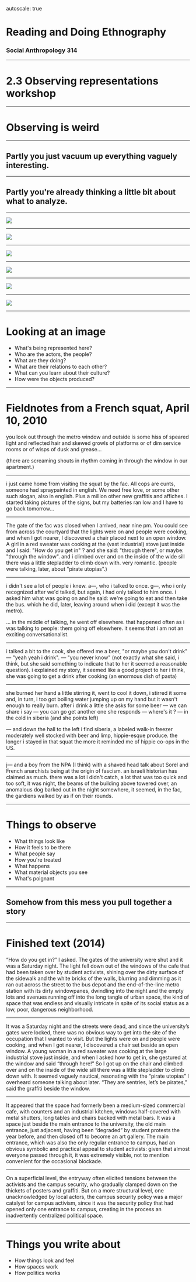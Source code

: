 autoscale: true

# Reading and Doing Ethnography

### Social Anthropology 314

---

# 2.3 Observing representations workshop

---

# Observing is weird

---

## Partly you just vacuum up everything vaguely interesting.

---

## Partly you're already thinking a little bit about what to analyze.

---

![](images/representation-workshop/childrens-drawing.jpg)

---

![](images/representation-workshop/book-cover.jpg)

---

![](images/representation-workshop/biblio-feministe.jpg)

---

![](images/representation-workshop/gens.jpg)

---

![](images/representation-workshop/cuisine.jpg)

---

![](images/representation-workshop/squat.jpg)

---

# Looking at an image

- What's being represented here?
- Who are the actors, the people?
- What are they doing?
- What are their relations to each other?
- What can you learn about their culture?
- How were the objects produced?

---

# Fieldnotes from a French squat, April 10, 2010

you look out through the metro window and outside is some hiss of speared light and reflected hair and skewed growls of platforms or of dim service rooms or of wisps of dusk and grease...

(there are screaming shouts in rhythm coming in through the window in our apartment.) 

---

i just came home from visiting the squat by the fac. All cops are cunts, someone had spraypainted in english. We need free love, or some other such slogan, also in english. Plus a million other new graffitis and affiches. I started taking pictures of the signs, but my batteries ran low and I have to go back tomorrow...

---

The gate of the fac was closed when I arrived, near nine pm. You could see from across the courtyard that the lights were on and people were cooking, and when I got nearer, I discovered a chair placed next to an open window. A girl in a red sweater was cooking at the (vast industrial) stove just inside and I said: "How do you get in" ? and she said: "through there", or maybe: "through the window". and i climbed over and on the inside of the wide sill there was a little stepladder to climb down with. very romantic. (people were talking, later, about "pirate utopias".)

---

i didn't see a lot of people i knew. a—, who i talked to once. g—, who i only recognized after we'd talked, but again, i had only talked to him once. i asked him what was going on and he said: we're going to eat and then take the bus. which he did, later, leaving around when i did (except it was the metro).

... in the middle of talking, he went off elsewhere. that happened often as i was talking to people: them going off elsewhere. it seems that i am not an exciting conversationalist.

---

i talked a bit to the cook, she offered me a beer, "or maybe you don't drink" — "yeah yeah i drink". — "you never know" (not exactly what she said, i think, but she said something to indicate that to her it seemed a reasonable question). i explained my story, it seemed like a good project to her i think, she was going to get a drink after cooking (an enormous dish of pasta)

---

she burned her hand a little stirring it, went to cool it down, i stirred it some and, in turn, i too got boiling water jumping up on my hand but it wasn't enough to really burn. after i drink a little she asks for some beer — we can share i say — you can go get another one she responds — where's it ? — in the cold in siberia (and she points left) 


— and down the hall to the left i find siberia, a labeled walk-in freezer moderately well stocked with beer and limp, hippie-esque produce. the longer i stayed in that squat the more it reminded me of hippie co-ops in the US.

---

j— and a boy from the NPA (I think) with a shaved head talk about Sorel and French anarchists being at the origin of fascism. an israeli historian has claimed as much. there was a lot i didn't catch, a lot that was too quick and too soft, it was night, the beams of the building above towered over, an anomalous dog barked out in the night somewhere, it seemed, in the fac, the gardiens walked by as if on their rounds.

---

# Things to observe

- What things look like
- How it feels to be there
- What people say
- How you're treated
- What happens
- What material objects you see
- What's poignant

---

## Somehow from this mess you pull together a story

---

# Finished text (2014)

“How do you get in?” I asked. The gates of the university were shut and it was a Saturday night. The light fell down out of the windows of the cafe that had been taken over by student activists, shining over the dirty surface of the sidewalk and the white bricks of the walls, blurring and dimming as it ran out across the street to the bus depot and the end-of-the-line metro station with its dirty windowpanes, dwindling into the night and the empty lots and avenues running off into the long tangle of urban space, the kind of space that was endless and visually intricate in spite of its social status as a low, poor, dangerous neighborhood. 

---

It was a Saturday night and the streets were dead, and since the university’s gates were locked, there was no obvious way to get into the site of the occupation that I wanted to visit. But the lights were on and people were cooking, and when I got nearer, I discovered a chair set beside an open window. A young woman in a red sweater was cooking at the large industrial stove just inside, and when I asked how to get in, she gestured at the window and said “through here!” So I got up on the chair and climbed over and on the inside of the wide sill there was a little stepladder to climb down with. It seemed vaguely nautical, resonating with the “pirate utopias” I overheard someone talking about later. “They are sentries, let’s be pirates,” said the graffiti beside the window.

---

It appeared that the space had formerly been a medium-sized commercial cafe, with counters and an industrial kitchen, windows half-covered with metal shutters, long tables and chairs backed with metal bars. It was a space just beside the main entrance to the university, the old main entrance, just adjacent, having been “degraded” by student protests the year before, and then closed off to become an art gallery. The main entrance, which was also the only regular entrance to campus, had an obvious symbolic and practical appeal to student activists: given that almost everyone passed through it, it was extremely visible, not to mention convenient for the occasional blockade. 

---

On a superficial level, the entryway often elicited tensions between the activists and the campus security, who gradually clamped down on the thickets of posters and graffiti. But on a more structural level, one unacknowledged by local actors, the campus security policy was a major catalyst for campus activism, since it was the security policy that had opened only one entrance to campus, creating in the process an inadvertently centralized political space.

---

# Things you write about

- How things look and feel
- How spaces work
- How politics works

